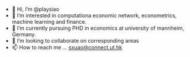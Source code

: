 - 👋 Hi, I’m @playsiao
- 👀 I’m interested in computationa economic network, econometrics, machine learning and finance.
- 🌱 I’m currently pursuing PHD in economics at university of mannheim, Germany.
- 💞️ I’m looking to collaborate on corresponding areas
- 📫 How to reach me ... sxuao@connect.ut.hk

<!---
playsiao/playsiao is a ✨ special ✨ repository because its `README.md` (this file) appears on your GitHub profile.
You can click the Preview link to take a look at your changes.
--->
